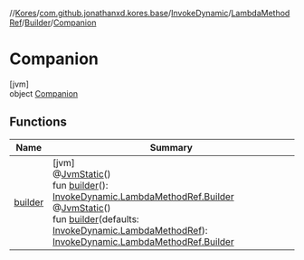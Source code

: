 //[Kores](../../../../../../index.md)/[com.github.jonathanxd.kores.base](../../../../index.md)/[InvokeDynamic](../../../index.md)/[LambdaMethodRef](../../index.md)/[Builder](../index.md)/[Companion](index.md)

# Companion

[jvm]\
object [Companion](index.md)

## Functions

| Name | Summary |
|---|---|
| [builder](builder.md) | [jvm]<br>@[JvmStatic](https://kotlinlang.org/api/latest/jvm/stdlib/kotlin.jvm/-jvm-static/index.html)()<br>fun [builder](builder.md)(): [InvokeDynamic.LambdaMethodRef.Builder](../index.md)<br>@[JvmStatic](https://kotlinlang.org/api/latest/jvm/stdlib/kotlin.jvm/-jvm-static/index.html)()<br>fun [builder](builder.md)(defaults: [InvokeDynamic.LambdaMethodRef](../../index.md)): [InvokeDynamic.LambdaMethodRef.Builder](../index.md) |
